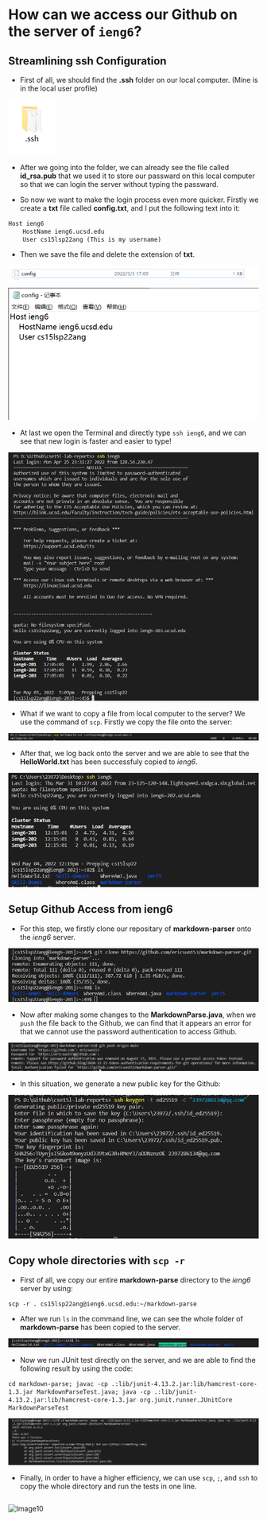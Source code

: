 # How can we access our Github on the server of `ieng6`?
## Streamlining ssh Configuration
* First of all, we should find the **.ssh** folder on our local computer. (Mine is in the local user profile)

![Image1](Week6/1.1.jpg)

* After we going into the folder, we can already see the file called **id_rsa.pub** that we used it to store our passward on this local computer so that we can login the server without typing the passward.

* So now we want to make the login process even more quicker. Firstly we create a **txt** file called **config.txt**, and I put the following text into it:
```
Host ieng6
    HostName ieng6.ucsd.edu
    User cs15lsp22ang (This is my username)
```
* Then we save the file and delete the extension of **txt**. 

![Image2](Week6/1.2.jpg)

![Image3](Week6/1.4.jpg)

* At last we open the Terminal and directly type `ssh ieng6`, and we can see that new login is faster and easier to type!

![Image4](Week6/1.3.jpg)

* What if we want to copy a file from local computer to the server? We use the command of `scp`. Firstly we copy the file onto the server:

![Image](Week6/1.3.1.jpg)

* After that, we log back onto the server and we are able to see that the **HelloWorld.txt** has been successfuly copied to *ieng6*.

![Image](Week6/1.3.2.jpg)

## Setup Github Access from ieng6
* For this step, we firstly clone our repositary of **markdown-parser** onto the *ieng6* server.

![Image5](Week6/2.1.jpg)

* Now after making some changes to the **MarkdownParse.java**, when we `push` the file back to the Github, we can find that it appears an error for that we cannot use the password authentication to access Github.

![Image6](Week6/2.2.jpg)

* In this situation, we generate a new public key for the Github:

![Image7](Week6/2.3.jpg)

## Copy whole directories with `scp -r`
* First of all, we copy our entire **markdown-parse** directory to the *ieng6* server by using:
```
scp -r . cs15lsp22ang@ieng6.ucsd.edu:~/markdown-parse
```
* After we run `ls` in the command line, we can see the whole folder of **markdown-parse** has been copied to the server.

![Image8](Week6/3.1.jpg)

* Now we run JUnit test directly on the server, and we are able to find the following result by using the code:
```
cd markdown-parse; javac -cp .:lib/junit-4.13.2.jar:lib/hamcrest-core-1.3.jar MarkdownParseTest.java; java -cp .:lib/junit-4.13.2.jar:lib/hamcrest-core-1.3.jar org.junit.runner.JUnitCore MarkdownParseTest
```

![Image9](Week6/3.2.png)

* Finally, in order to have a higher efficiency, we can use `scp`, `;`, and `ssh` to copy the whole directory and run the tests in one line.

```

```

![Image10](Week6/)
